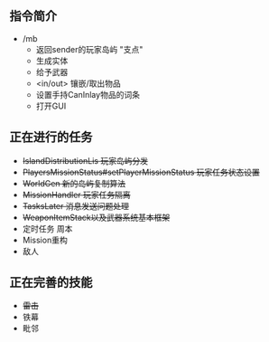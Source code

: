 ## 指令简介
- /mb<br>
    - <home> 返回sender的玩家岛屿 "支点"
    - <entity> <entity-name> 生成实体
    - <weapon> <weapon-name> 给予武器
    - <inlay>  <in/out> <inlay-name> <slot> 镶嵌/取出物品
    - <setItemWords> 设置手持CanInlay物品的词条
    - <gui> <gui-name> 打开GUI
## 正在进行的任务
- ~~IslandDistributionLis 玩家岛屿分发~~<br>
- ~~PlayersMissionStatus#setPlayerMissionStatus 玩家任务状态设置~~<br>
- ~~WorldGen 新的岛屿复制算法~~<br>
- ~~MissionHandler 玩家任务隔离~~<br>
- ~~TasksLater 消息发送问题处理~~<br>
- ~~WeaponItemStack以及武器系统基本框架~~
- 定时任务 周本
- Mission重构
- 敌人
## 正在完善的技能
- ~~雷击~~
- 铁幕
- 毗邻
